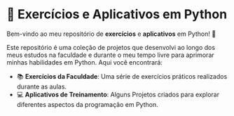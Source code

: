 # 🐍 Exercícios e Aplicativos em Python

Bem-vindo ao meu repositório de **exercícios** e **aplicativos** em Python! 🚀

Este repositório é uma coleção de projetos que desenvolvi ao longo dos meus estudos na faculdade e durante o meu tempo livre para aprimorar minhas habilidades em Python. Aqui você encontrará:

- 📚 **Exercícios da Faculdade**: Uma série de exercícios práticos realizados durante as aulas.
- 💻 **Aplicativos de Treinamento**: Alguns Projetos criados para explorar diferentes aspectos da programação em Python.
